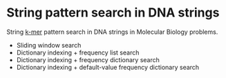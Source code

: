 # String pattern search in DNA strings
String [k-mer](http://en.wikipedia.org/wiki/K-mer) pattern search in DNA strings in Molecular Biology problems.

* Sliding window search
* Dictionary indexing + frequency list search
* Dictionary indexing + frequency dictionary search
* Dictionary indexing + default-value frequency dictionary search
